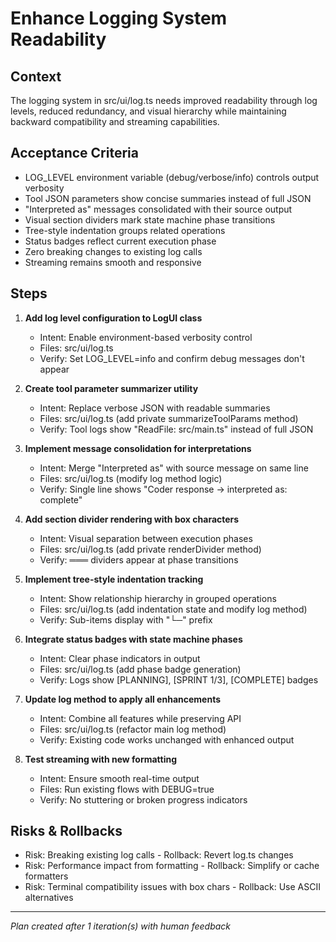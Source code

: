 # Enhance Logging System Readability

## Context
The logging system in src/ui/log.ts needs improved readability through log levels, reduced redundancy, and visual hierarchy while maintaining backward compatibility and streaming capabilities.

## Acceptance Criteria
- LOG_LEVEL environment variable (debug/verbose/info) controls output verbosity
- Tool JSON parameters show concise summaries instead of full JSON
- "Interpreted as" messages consolidated with their source output
- Visual section dividers mark state machine phase transitions
- Tree-style indentation groups related operations
- Status badges reflect current execution phase
- Zero breaking changes to existing log calls
- Streaming remains smooth and responsive

## Steps

1. **Add log level configuration to LogUI class**
   - Intent: Enable environment-based verbosity control
   - Files: src/ui/log.ts
   - Verify: Set LOG_LEVEL=info and confirm debug messages don't appear

2. **Create tool parameter summarizer utility**
   - Intent: Replace verbose JSON with readable summaries
   - Files: src/ui/log.ts (add private summarizeToolParams method)
   - Verify: Tool logs show "ReadFile: src/main.ts" instead of full JSON

3. **Implement message consolidation for interpretations**
   - Intent: Merge "Interpreted as" with source message on same line
   - Files: src/ui/log.ts (modify log method logic)
   - Verify: Single line shows "Coder response → interpreted as: complete"

4. **Add section divider rendering with box characters**
   - Intent: Visual separation between execution phases
   - Files: src/ui/log.ts (add private renderDivider method)
   - Verify: ═══ dividers appear at phase transitions

5. **Implement tree-style indentation tracking**
   - Intent: Show relationship hierarchy in grouped operations
   - Files: src/ui/log.ts (add indentation state and modify log method)
   - Verify: Sub-items display with "└─" prefix

6. **Integrate status badges with state machine phases**
   - Intent: Clear phase indicators in output
   - Files: src/ui/log.ts (add phase badge generation)
   - Verify: Logs show [PLANNING], [SPRINT 1/3], [COMPLETE] badges

7. **Update log method to apply all enhancements**
   - Intent: Combine all features while preserving API
   - Files: src/ui/log.ts (refactor main log method)
   - Verify: Existing code works unchanged with enhanced output

8. **Test streaming with new formatting**
   - Intent: Ensure smooth real-time output
   - Files: Run existing flows with DEBUG=true
   - Verify: No stuttering or broken progress indicators

## Risks & Rollbacks
- Risk: Breaking existing log calls - Rollback: Revert log.ts changes
- Risk: Performance impact from formatting - Rollback: Simplify or cache formatters
- Risk: Terminal compatibility issues with box chars - Rollback: Use ASCII alternatives

---
_Plan created after 1 iteration(s) with human feedback_
